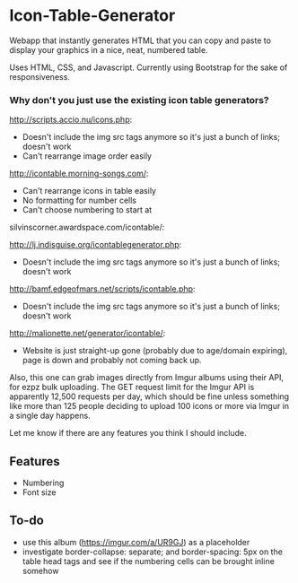 # Icon-Table-Generator
Webapp that instantly generates HTML that you can copy and paste to display your graphics in a nice, neat, numbered table.

Uses HTML, CSS, and Javascript. Currently using Bootstrap for the sake of responsiveness.

### Why don't you just use the existing icon table generators?
http://scripts.accio.nu/icons.php:
- Doesn't include the img src tags anymore so it's just a bunch of links; doesn't work
- Can't rearrange image order easily

http://icontable.morning-songs.com/:
- Can't rearrange icons in table easily
- No formatting for number cells
- Can't choose numbering to start at

silvinscorner.awardspace.com/icontable/:


http://lj.indisguise.org/icontablegenerator.php:
- Doesn't include the img src tags anymore so it's just a bunch of links; doesn't work

http://bamf.edgeofmars.net/scripts/icontable.php:
- Doesn't include the img src tags anymore so it's just a bunch of links; doesn't work

http://malionette.net/generator/icontable/:
- Website is just straight-up gone (probably due to age/domain expiring), page is down and probably not coming back up.

Also, this one can grab images directly from Imgur albums using their API, for ezpz bulk uploading. The GET request limit for the Imgur API is apparently 12,500 requests per day, which should be fine unless something like more than 125 people deciding to upload 100 icons or more via Imgur in a single day happens.

Let me know if there are any features you think I should include.

## Features
- Numbering
- Font size

## To-do
- use this album (https://imgur.com/a/UR9GJ) as a placeholder
- investigate border-collapse: separate; and border-spacing: 5px on the table head tags and see if the numbering cells can be brought inline somehow
